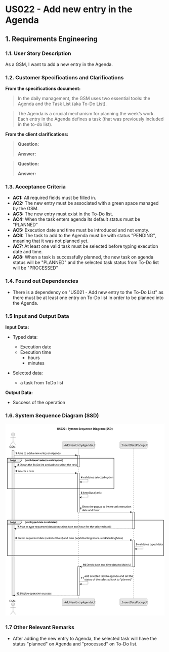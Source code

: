 # US022 - Add new entry in the Agenda


## 1. Requirements Engineering

### 1.1. User Story Description

As a GSM, I want to add a new entry in the Agenda.

### 1.2. Customer Specifications and Clarifications 

**From the specifications document:**

>	In the daily management, the GSM uses two essential tools: the Agenda and the Task
List (aka To-Do List). 

>	The Agenda is a crucial mechanism for planning the week’s work. Each entry
in the Agenda defines a task (that was previously included in the to-do list).
> 
**From the client clarifications:**

> **Question:** 
>
> **Answer:** 

> **Question:** 
>
> **Answer:** 
> 
### 1.3. Acceptance Criteria

* **AC1:** All required fields must be filled in.
* **AC2:** The new entry must be associated with a green space managed by the GSM.
* **AC3:** The new entry must exist in the To-Do list.
* **AC4:** When the task enters agenda its default status must be "PLANNED"
* **AC5:** Execution date and time must be introduced and not empty.
* **AC6:** The task to add to the Agenda must be with status "PENDING", meaning that it was not planned yet.
* **AC7:** At least one valid task must be selected before typing execution date and time.
* **AC8:** When a task is successfully planned, the new task on agenda status will be "PLANNED" and the selected task status from To-Do list will be "PROCESSED" 


### 1.4. Found out Dependencies

* There is a dependency on "US021 - Add new entry to the To-Do List" as there must be at least one entry on To-Do list in order to be planned into the Agenda.

### 1.5 Input and Output Data

**Input Data:**

* Typed data:
    * Execution date
    * Execution time
      * hours
      * minutes
	
* Selected data:
    * a task from ToDo list

**Output Data:**

* Success of the operation

### 1.6. System Sequence Diagram (SSD)


![System Sequence Diagram](svg/us022-system-sequence-diagram.svg)



### 1.7 Other Relevant Remarks

* After adding the new entry to Agenda, the selected task will have the status "planned" on Agenda and "processed" on To-Do list.